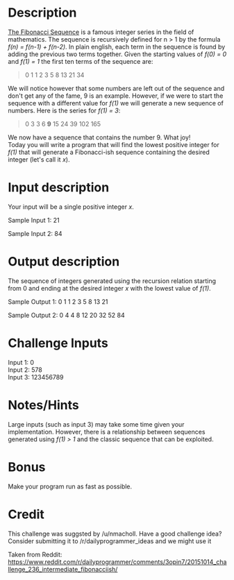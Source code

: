 # Description

[The Fibonacci Sequence](https://en.wikipedia.org/wiki/Fibonacci_number) is a famous integer series in the field of mathematics. The sequence is recursively defined for n > 1 by the formula *f(n) = f(n-1) + f(n-2)*. In plain english, each term in the sequence is found by adding the previous two terms together.  Given the starting values of *f(0) = 0* and *f(1) = 1* the first ten terms of the sequence are:

> 0 1 1 2 3 5 8 13 21 34

We will notice however that some numbers are left out of the sequence and don't get any of the fame, 9 is an example. However, if we were to start the sequence with a different value for *f(1)* we will generate a new sequence of numbers. Here is the series for *f(1) = 3*:

> 0 3 3 6 **9** 15 24 39 102 165

We now have a sequence that contains the number 9. What joy!  
Today you will write a program that will find the lowest positive integer for *f(1)* that will generate a Fibonacci-ish sequence containing the desired integer (let's call it *x*).

# Input description  
Your input will be a single positive integer *x*.

Sample Input 1: 21  

Sample Input 2: 84  


# Output description  
The sequence of integers generated using the recursion relation starting from 0 and ending at the desired integer *x* with the lowest value of *f(1)*.

Sample Output 1: 0 1 1 2 3 5 8 13 21

Sample Output 2: 0 4 4 8 12 20 32 52 84

# Challenge Inputs

Input 1: 0  
Input 2: 578  
Input 3: 123456789  

# Notes/Hints
Large inputs (such as input 3) may take some time given your implementation. However, there is a relationship between sequences generated using *f(1) > 1* and the classic sequence that can be exploited.

# Bonus
Make your program run as fast as possible.

# Credit

This challenge was suggsted by /u/nmacholl. Have a good challenge idea?  Consider submitting it to /r/dailyprogrammer_ideas and we might use it

Taken from Reddit: https://www.reddit.com/r/dailyprogrammer/comments/3opin7/20151014_challenge_236_intermediate_fibonacciish/